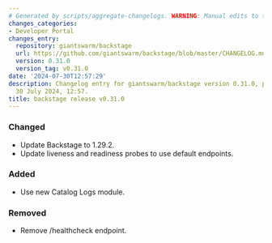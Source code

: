 ```yaml
---
# Generated by scripts/aggregate-changelogs. WARNING: Manual edits to this files will be overwritten.
changes_categories:
- Developer Portal
changes_entry:
  repository: giantswarm/backstage
  url: https://github.com/giantswarm/backstage/blob/master/CHANGELOG.md#0310---2024-07-30
  version: 0.31.0
  version_tag: v0.31.0
date: '2024-07-30T12:57:29'
description: Changelog entry for giantswarm/backstage version 0.31.0, published on
  30 July 2024, 12:57.
title: backstage release v0.31.0
---
```


### Changed
- Update Backstage to 1.29.2.
- Update liveness and readiness probes to use default endpoints.
### Added
- Use new Catalog Logs module.
### Removed
- Remove /healthcheck endpoint.
